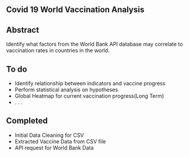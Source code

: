 
## Covid 19 World Vaccination Analysis 

## Abstract

Identify what factors from the World Bank API database may correlate to vaccination rates in countries in the world. 

## To do

* Identify relationship between indicators and vaccine progress
* Perform statistical analysis on hypotheses
* Global Heatmap for current vaccination progress(Long Term)
* . . . 


## Completed

* Initial Data Cleaning for CSV
* Extracted Vaccine Data from CSV file
* API request for World Bank Data